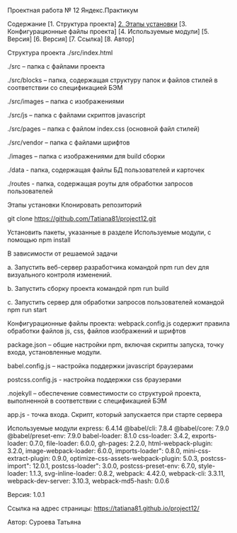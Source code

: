 Проектная работа № 12 Яндекс.Практикум

Содержание
[1. Структура проекта]
[2. Этапы установки]()
[3. Конфигурационные файлы проекта]
[4. Используемые модули]
[5. Версия]
[6. Версия]
[7. Ссылка]
[8. Автор]



Структура проекта
./src/index.html

./src – папка с файлами проекта

./src/blocks – папка, содержащая структуру папок и файлов стилей в соответствии со спецификацией БЭМ

./src/images – папка с изображениями

./src/js – папка с файлами скриптов javascript

./src/pages – папка с файлом index.css (основной файл стилей)

./src/vendor – папка с файлами шрифтов

./images – папка с изображениями для build сборки

./data - папка, содержащая файлы БД пользователей и карточек

./routes - папка, содержащая роуты для обработки запросов пользователей

Этапы установки
Клонировать репозиторий

git clone https://github.com/Tatiana81/project12.git

Установить пакеты, указанные в разделе Используемые модули, с помощью npm install

В зависимости от решаемой задачи

 a. Запустить веб-сервер разработчика командой npm run dev для визуального контроля изменений.

 b. Запустить сборку проекта командой npm run build

 c. Запустить сервер для обработки запросов пользователей командой npm run start
 
Конфигурационные файлы проекта:
webpack.config.js содержит правила обработки файлов js, css, файлов изображений и шрифтов

package.json – общие настройки npm, включая скрипты запуска, точку входа, установленные модули.

babel.config.js – настройка поддержки javascript браузерами

postcss.config.js - настройка поддержки css браузерами

.nojekyll – обеспечение совместимости со структурой проекта, выполненной в соответствии с спецификацией БЭМ

app.js - точка входа. Скрипт, который запускается при старте сервера

Используемые модули
express: 6.4.14
@babel/cli: 7.8.4
@babel/core: 7.9.0
@babel/preset-env: 7.9.0
babel-loader: 8.1.0
css-loader: 3.4.2, 
exports-loader: 0.7.0, 
file-loader: 6.0.0, 
gh-pages: 2.2.0, 
html-webpack-plugin: 3.2.0, 
image-webpack-loader: 6.0.0, 
imports-loader": 0.8.0, 
mini-css-extract-plugin: 0.9.0, 
optimize-css-assets-webpack-plugin: 5.0.3, 
postcss-import": 12.0.1, 
postcss-loader": 3.0.0, 
postcss-preset-env: 6.7.0, 
style-loader: 1.1.3, 
svg-inline-loader: 0.8.2, 
webpack: 4.42.0, 
webpack-cli: 3.3.11, 
webpack-dev-server: 3.10.3, 
webpack-md5-hash: 0.0.6

Версия: 1.0.1

Ссылка на адрес страницы: https://tatiana81.github.io/project12/

Автор: Суроева Татьяна
